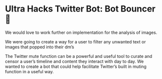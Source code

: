 
# Ultra Hacks Twitter Bot: Bot Bouncer 🤖

We would love to work further on implementation for the analysis of images.


We were going to create a way for a user to filter any unwanted text or images that popped into their dm’s

The Twitter mute function can be a powerful and useful tool to curate and censor a user’s timeline and content they interact with day to day. We wanted to create a bot that could help facilitate Twitter’s built in muting function in a useful way. 
